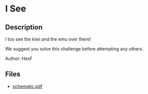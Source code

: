 # I See

## Description

I too see the kiwi and the emu over there!

We suggest you solve this challenge before attempting any others.

Author: HexF


## Files

* [schematic.pdf](files/schematic.pdf)

